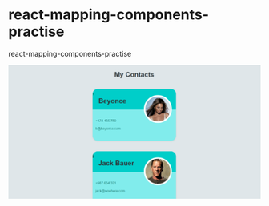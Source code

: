 # react-mapping-components-practise
react-mapping-components-practise
<p>

<p>

![](/screenshot.png)
